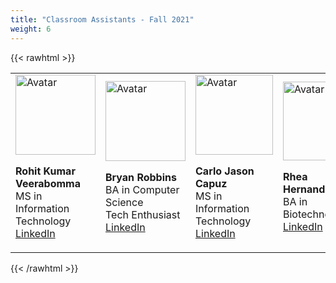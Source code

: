 ```yaml
---
title: "Classroom Assistants - Fall 2021"
weight: 6
---
```


{{< rawhtml >}}
<div class="row">
<link rel="stylesheet" href="/assets/css/custom.css">
<table >
<tr>
  <td>
  <link rel="stylesheet" href="/assets/css/custom.css">
  <img class = "myImage" src="rohit.jpg" alt="Avatar" style="width:128px;height:128px;">
  <p class= "heading"><b>Rohit Kumar Veerabomma</b><br/>
  MS in Information Technology<br/>
  <a href="https://www.linkedin.com/in/rohit-kumar-veerabomma-265817b9/">LinkedIn</a></p>
  </td>
  <td>
  <link rel="stylesheet" href="/assets/css/custom.css">
  <img class = "myImage" src="bryan.jpeg" alt="Avatar" style="width:128px;height:128px;">
  <p class= "heading"> <b>Bryan Robbins</b><br/>
  BA in Computer Science<br/>
  Tech Enthusiast <br/>
  <a href="https://www.linkedin.com/in/bryan-robbins-03a030100/">LinkedIn</a></p>
  </td>
  <td>
  <link rel="stylesheet" href="/assets/css/custom.css">
  <img class = "myImage" src="carlo.jpg" alt="Avatar" style="width:124px;height:128px;">
  <p class= "heading"><b>Carlo Jason Capuz</b><br/>
  MS in Information Technology<br/>
  <a href="https://www.linkedin.com/in/carlo-capuz">LinkedIn</a></p>
  </td>
  <td>
  <link rel="stylesheet" href="/assets/css/custom.css">
  <img class = "myImage" src="rhea.jpg" alt="Avatar" style="width:128px;height:126px;">
  <p class= "heading"><b>Rhea Hernandez</b><br/>
  BA in Biotechnology<br/>
  <a href="https://linkedin.com/in/rhea-hernandez-a25a7620a">LinkedIn</a></p>
  </td>
  <td>
  <link rel="stylesheet" href="/assets/css/custom.css">
  <img class = "myImage" src="mariah.jpg" alt="Avatar" style="width:128px;height:128px;">
  <p class= "heading"><b>Mariah Beaudoin </b><br/>
  BA in Computer Science<br/>
  <a href="https://www.linkedin.com/in/mariah-beaudoin-b61ba621b">LinkedIn</a></p>
  </td>
</tr>
</table>
</div>
{{< /rawhtml >}}